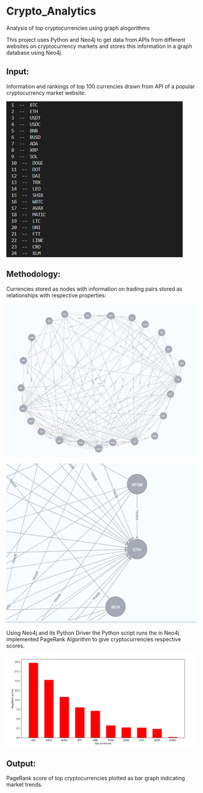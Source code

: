 # Crypto_Analytics
Analysis of top cryptocurrencies using graph alogorithms

This project uses Python and Neo4j to get data from APIs from different websites on cryptocurrency markets and stores this information in a graph database using Neo4j.

## Input:

Information and rankings of top 100 currencies drawn from API of a popular cryptocurrency market website:

![Alt text](./images/rankings.JPG)

## Methodology:

Currencies stored as nodes with information on trading pairs stored as relationships with respective properties:

![Alt text](./images/graph.JPG)

![Alt text](./images/close_up.JPG)


Using Neo4j and its Python Driver the Python script runs the in Neo4j implemented PageRank Algorithm to give cryptocurrencies respective scores.


![Alt text](./images/page_rank_scores.JPG)

## Output:

PageRank score of top cryptocurrencies plotted as bar graph indicating market trends.
